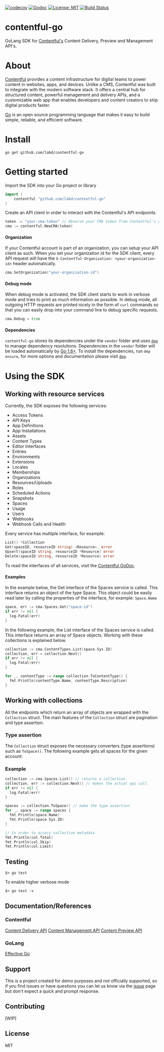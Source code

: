 [![codecov](https://codecov.io/gh/labd/contentful-go/branch/master/graph/badge.svg)](https://codecov.io/gh/labd/contentful-go)
[![Godoc](https://img.shields.io/badge/godoc-Reference-brightgreen.svg?style=flat)](https://godoc.org/github.com/labd/contentful-go)
[![License: MIT](https://img.shields.io/badge/License-MIT-yellow.svg)](https://opensource.org/licenses/MIT)
[![Build Status](https://travis-ci.org/labd/contentful-go.svg?branch=master)](https://travis-ci.org/labd/contentful-go)


# contentful-go

GoLang SDK for [Contentful's](https://www.contentful.com) Content Delivery, Preview and Management API's.

# About

[Contentful](https://www.contentful.com) provides a content infrastructure for digital teams to power content in
websites, apps, and devices. Unlike a CMS, Contentful was built to integrate with the modern software stack.
It offers a central hub for structured content, powerful management and delivery APIs, and a customizable web app
that enables developers and content creators to ship digital products faster.

[Go](https://golang.org) is an open source programming language that makes it easy to build simple, reliable, and
efficient software.

# Install

`go get github.com/labd/contentful-go`

# Getting started

Import the SDK into your Go project or library

```go
import (
	contentful "github.com/labd/contentful-go"
)
```

Create an API client in order to interact with the Contentful's API endpoints.

```go
token := "your-cma-token" // Observe your CMA token from Contentful's web page
cma := contentful.NewCMA(token)
```

#### Organization

If your Contentful account is part of an organization, you can setup your API client as such. When you set your
organization id for the SDK client, every API request will have the `X-Contentful-Organization: <your-organization-id>`
header automatically.

```go
cma.SetOrganization("your-organization-id")
```

#### Debug mode

When debug mode is activated, the SDK client starts to work in verbose mode and tries to print as much information as
possible. In debug mode, all outgoing HTTP requests are printed nicely in the form of `curl` commands so that you
can easily drop into your command line to debug specific requests.

```go
cma.Debug = true
```

#### Dependencies

`contentful-go` stores its dependencies under the `vendor` folder and uses [`dep`](https://github.com/golang/dep) to
manage dependency resolutions. Dependencies in the `vendor` folder will be loaded automatically by
[Go 1.6+](https://golang.org/cmd/go/#hdr-Vendor_Directories). To install the dependencies, run `dep ensure`, for more
options and documentation please visit [`dep`](https://github.com/golang/dep).

# Using the SDK

## Working with resource services

Currently, the SDK exposes the following services:

* Access Tokens
* API Keys
* App Definitions
* App Installations
* Assets
* Content Types
* Editor Interfaces
* Entries
* Environments
* Extensions
* Locales
* Memberships
* Organizations
* Resources/Uploads
* Roles
* Scheduled Actions
* Snapshots
* Spaces
* Usage
* Users
* Webhooks
* Webhook Calls and Health

Every service has multiple interface, for example:

```go
List() *Collection
Get(spaceID, resourceID string) <Resource>, error
Upsert(spaceID string, resourceID *Resource) error
Delete(spaceID string, resourceID *Resource) error
```

To read the interfaces of all services, visit the [Contentful GoDoc](https://godoc.org/github.com/labd/contentful-go).

#### Examples

In the example below, the Get interface of the Spaces service is called. This interface returns an object of the type
Space. This object could be easily read later by calling the properties of the interface, for example: `Space.Name`

```go
space, err := cma.Spaces.Get("space-id")
if err != nil {
  log.Fatal(err)
}
```

In the following example, the List interface of the Spaces service is called. This interface returns an array of Space
objects. Working with these collections is explained below.
```go
collection := cma.ContentTypes.List(space.Sys.ID)
collection, err = collection.Next()
if err != nil {
  log.Fatal(err)
}

for _, contentType := range collection.ToContentType() {
  fmt.Println(contentType.Name, contentType.Description)
}
```

## Working with collections

All the endpoints which return an array of objects are wrapped with the `Collection` struct. The main features of the
`Collection` struct are pagination and type assertion.

### Type assertion

The `Collection` struct exposes the necessary converters (type assertions) such as `ToSpace()`. The following example
gets all spaces for the given account:

### Example

```go
collection := cma.Spaces.List() // returns a collection
collection, err := collection.Next() // makes the actual api call
if err != nil {
  log.Fatal(err)
}

spaces := collection.ToSpace() // make the type assertion
for _, space := range spaces {
  fmt.Println(space.Name)
  fmt.Println(space.Sys.ID)
}

// In order to access collection metadata
fmt.Println(col.Total)
fmt.Println(col.Skip)
fmt.Println(col.Limit)
```

## Testing

```shell
$> go test
```

To enable higher verbose mode

```shell
$> go test -v
```

## Documentation/References

### Contentful
[Content Delivery API](https://www.contentful.com/developers/docs/references/content-delivery-api/)
[Content Management API](https://www.contentful.com/developers/docs/references/content-management-api/)
[Content Preview API](https://www.contentful.com/developers/docs/references/content-preview-api/)

### GoLang
[Effective Go](https://golang.org/doc/effective_go.html)

## Support

This is a project created for demo purposes and not officially supported, so if you find issues or have questions you can let us know via the [issue](https://github.com/labd/contentful-go/issues/new) page but don't expect a quick and prompt response.

## Contributing

[WIP]

## License

MIT
